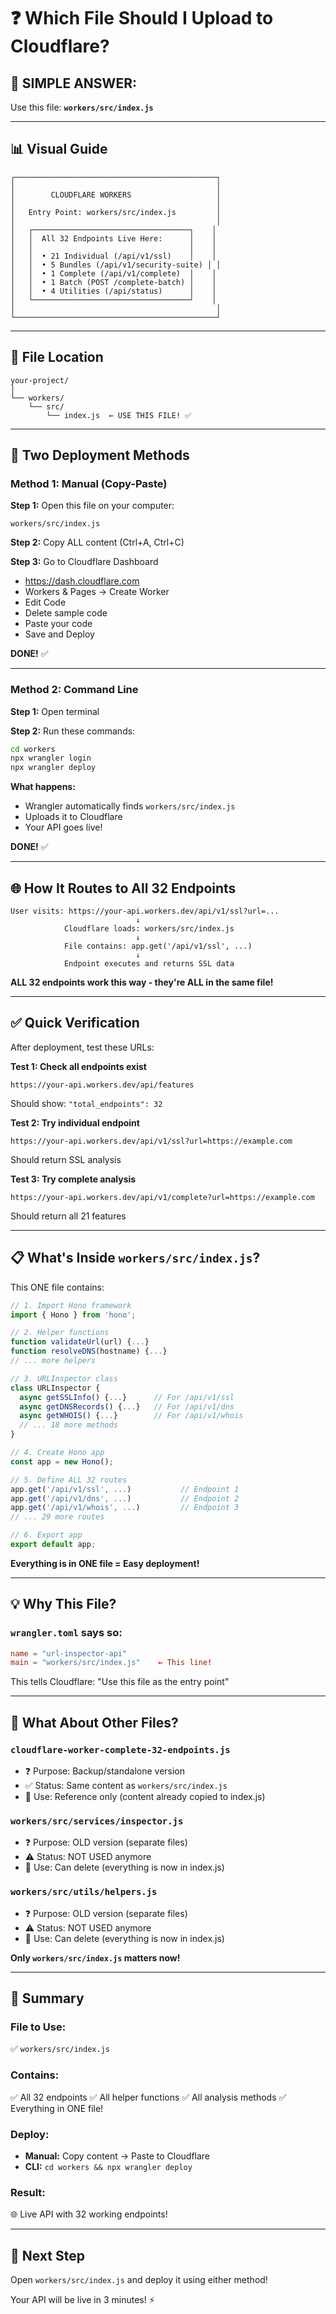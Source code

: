 # ❓ Which File Should I Upload to Cloudflare?

## 🎯 **SIMPLE ANSWER:**

Use this file: **`workers/src/index.js`**

---

## 📊 **Visual Guide**

```
┌─────────────────────────────────────────────┐
│                                             │
│        CLOUDFLARE WORKERS                   │
│                                             │
│   Entry Point: workers/src/index.js         │
│                                             │
│   ┌───────────────────────────────────┐    │
│   │  All 32 Endpoints Live Here:      │    │
│   │                                   │    │
│   │  • 21 Individual (/api/v1/ssl)    │    │
│   │  • 5 Bundles (/api/v1/security-suite) │ │
│   │  • 1 Complete (/api/v1/complete)  │    │
│   │  • 1 Batch (POST /complete-batch) │    │
│   │  • 4 Utilities (/api/status)      │    │
│   └───────────────────────────────────┘    │
│                                             │
└─────────────────────────────────────────────┘
```

---

## 📂 **File Location**

```
your-project/
│
└── workers/
    └── src/
        └── index.js  ← USE THIS FILE! ✅
```

---

## 🚀 **Two Deployment Methods**

### **Method 1: Manual (Copy-Paste)**

**Step 1:** Open this file on your computer:
```
workers/src/index.js
```

**Step 2:** Copy ALL content (Ctrl+A, Ctrl+C)

**Step 3:** Go to Cloudflare Dashboard
- https://dash.cloudflare.com
- Workers & Pages → Create Worker
- Edit Code
- Delete sample code
- Paste your code
- Save and Deploy

**DONE!** ✅

---

### **Method 2: Command Line**

**Step 1:** Open terminal

**Step 2:** Run these commands:
```bash
cd workers
npx wrangler login
npx wrangler deploy
```

**What happens:**
- Wrangler automatically finds `workers/src/index.js`
- Uploads it to Cloudflare
- Your API goes live!

**DONE!** ✅

---

## 🌐 **How It Routes to All 32 Endpoints**

```
User visits: https://your-api.workers.dev/api/v1/ssl?url=...
                            ↓
            Cloudflare loads: workers/src/index.js
                            ↓
            File contains: app.get('/api/v1/ssl', ...)
                            ↓
            Endpoint executes and returns SSL data
```

**ALL 32 endpoints work this way - they're ALL in the same file!**

---

## ✅ **Quick Verification**

After deployment, test these URLs:

**Test 1: Check all endpoints exist**
```
https://your-api.workers.dev/api/features
```
Should show: `"total_endpoints": 32`

**Test 2: Try individual endpoint**
```
https://your-api.workers.dev/api/v1/ssl?url=https://example.com
```
Should return SSL analysis

**Test 3: Try complete analysis**
```
https://your-api.workers.dev/api/v1/complete?url=https://example.com
```
Should return all 21 features

---

## 📋 **What's Inside `workers/src/index.js`?**

This ONE file contains:

```javascript
// 1. Import Hono framework
import { Hono } from 'hono';

// 2. Helper functions
function validateUrl(url) {...}
function resolveDNS(hostname) {...}
// ... more helpers

// 3. URLInspector class
class URLInspector {
  async getSSLInfo() {...}      // For /api/v1/ssl
  async getDNSRecords() {...}   // For /api/v1/dns
  async getWHOIS() {...}        // For /api/v1/whois
  // ... 18 more methods
}

// 4. Create Hono app
const app = new Hono();

// 5. Define ALL 32 routes
app.get('/api/v1/ssl', ...)           // Endpoint 1
app.get('/api/v1/dns', ...)           // Endpoint 2
app.get('/api/v1/whois', ...)         // Endpoint 3
// ... 29 more routes

// 6. Export app
export default app;
```

**Everything is in ONE file = Easy deployment!**

---

## 💡 **Why This File?**

### **`wrangler.toml` says so:**
```toml
name = "url-inspector-api"
main = "workers/src/index.js"    ← This line!
```

This tells Cloudflare: "Use this file as the entry point"

---

## 🔄 **What About Other Files?**

### **`cloudflare-worker-complete-32-endpoints.js`**
- ❓ Purpose: Backup/standalone version
- ✅ Status: Same content as `workers/src/index.js`
- 📌 Use: Reference only (content already copied to index.js)

### **`workers/src/services/inspector.js`**
- ❓ Purpose: OLD version (separate files)
- ⚠️ Status: NOT USED anymore
- 📌 Use: Can delete (everything is now in index.js)

### **`workers/src/utils/helpers.js`**
- ❓ Purpose: OLD version (separate files)
- ⚠️ Status: NOT USED anymore
- 📌 Use: Can delete (everything is now in index.js)

**Only `workers/src/index.js` matters now!**

---

## 🎯 **Summary**

### **File to Use:**
✅ `workers/src/index.js`

### **Contains:**
✅ All 32 endpoints
✅ All helper functions
✅ All analysis methods
✅ Everything in ONE file!

### **Deploy:**
- **Manual:** Copy content → Paste to Cloudflare
- **CLI:** `cd workers && npx wrangler deploy`

### **Result:**
🌐 Live API with 32 working endpoints!

---

## 🚀 **Next Step**

Open `workers/src/index.js` and deploy it using either method!

Your API will be live in 3 minutes! ⚡
